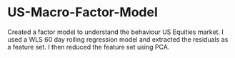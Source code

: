 # US-Macro-Factor-Model
Created a factor model to understand the behaviour US Equities market. I used a WLS 60 day rolling regression model and extracted the residuals as a feature set. I then reduced the feature set using PCA.
